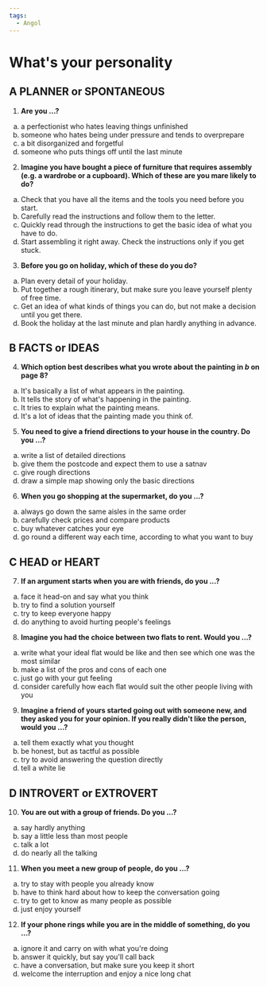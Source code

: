 ```yaml
---
tags:
  - Angol
---
```


# What's your personality

## A **PLANNER** or **SPONTANEOUS**
1. **Are you ...?**
<ol style="list-style-type: lower-alpha;">
  <li>a perfectionist who hates leaving things unfinished</li>
  <li>someone who hates being under pressure and tends to overprepare</li>
  <li>a bit disorganized and forgetful</li>
  <li>someone who puts things off until the last minute</li>
</ol>

2. **Imagine you have bought a piece of furniture that requires assembly (e.g. a wardrobe or a cupboard). Which of these are you mare likely to do?**
<ol style="list-style-type: lower-alpha;">
  <li>Check that you have all the items and the tools you need before you start.</li>
  <li>Carefully read the instructions and follow them to the letter.</li>
  <li>Quickly read through the instructions to get the basic idea of what you have to do.</li>
  <li>Start assembling it right away. Check the instructions only if you get stuck.</li>
</ol>

3. **Before you go on holiday, which of these do you do?**
<ol style="list-style-type: lower-alpha;">
  <li>Plan every detail of your holiday.</li>
  <li>Put together a rough itinerary, but make sure you leave yourself plenty of free time.</li>
  <li>Get an idea of what kinds of things you can do, but not make a decision until you get there.</li>
  <li>Book the holiday at the last minute and plan hardly anything in advance.</li>
</ol>

## B **FACTS** or **IDEAS**
4. **Which option best describes what you wrote about the painting in _b_ on page 8?**
<ol style="list-style-type: lower-alpha;">
  <li>It's basically a list of what appears in the painting.</li>
  <li>It tells the story of what's happening in the painting.</li>
  <li>It tries to explain what the painting means.</li>
  <li>It's a lot of ideas that the painting made you think of.</li>
</ol>

5. **You need to give a friend directions to your house in the country. Do you ...?**
<ol style="list-style-type: lower-alpha;">
  <li>write a list of detailed directions</li>
  <li>give them the postcode and expect them to use a satnav</li>
  <li>give rough directions</li>
  <li>draw a simple map showing only the basic directions</li>
</ol>

6. **When you go shopping at the supermarket, do you ...?**
<ol style="list-style-type: lower-alpha;">
  <li>always go down the same aisles in the same order</li>
  <li>carefully check prices and compare products</li>
  <li>buy whatever catches your eye</li>
  <li>go round a different way each time, according to what you want to buy</li>
</ol>

## C **HEAD** or **HEART**
7. **If an argument starts when you are with friends, do you ...?**
<ol style="list-style-type: lower-alpha;">
  <li>face it head-on and say what you think</li>
  <li>try to find a solution yourself</li>
  <li>try to keep everyone happy</li>
  <li>do anything to avoid hurting people's feelings</li>
</ol>

8. **Imagine you had the choice between two flats to rent. Would you ...?**
<ol style="list-style-type: lower-alpha;">
  <li>write what your ideal flat would be like and then see which one was the most similar</li>
  <li>make a list of the pros and cons of each one</li>
  <li>just go with your gut feeling</li>
  <li>consider carefully how each flat would suit the other people living with you</li>
</ol>

9. **Imagine a friend of yours started going out with someone new, and they asked you for your opinion. If you really didn't like the person, would you ...?**
<ol style="list-style-type: lower-alpha;">
  <li>tell them exactly what you thought</li>
  <li>be honest, but as tactful as possible</li>
  <li>try to avoid answering the question directly</li>
  <li>tell a white lie</li>
</ol>

## D **INTROVERT** or **EXTROVERT**
10. **You are out with a group of friends. Do you ...?**
<ol style="list-style-type: lower-alpha;">
  <li>say hardly anything</li>
  <li>say a little less than most people</li>
  <li>talk a lot</li>
  <li>do nearly all the talking</li>
</ol>

11. **When you meet a new group of people, do you ...?**
<ol style="list-style-type: lower-alpha;">
  <li>try to stay with people you already know</li>
  <li>have to think hard about how to keep the conversation going</li>
  <li>try to get to know as many people as possible</li>
  <li>just enjoy yourself</li>
</ol>

12. **If your phone rings while you are in the middle of something, do you ...?**
<ol style="list-style-type: lower-alpha;">
  <li>ignore it and carry on with what you're doing</li>
  <li>answer it quickly, but say you'll call back</li>
  <li>have a conversation, but make sure you keep it short</li>
  <li>welcome the interruption and enjoy a nice long chat</li>
</ol>